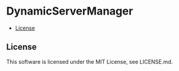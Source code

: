# DynamicServerManager

- [License](#license)

## License
This software is licensed under the MIT License, see LICENSE.md.